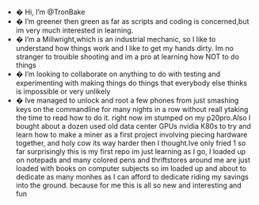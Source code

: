 - � Hi, I’m @TronBake
- � I’m greener then green as far as scripts and coding is concerned,but im very much interested in learning. 
- � I’m a Millwright,which is an industrial mechanic, so I like to understand how things work and I like to get my hands dirty. Im no stranger to trouible shooting and im a pro at learning how NOT to do things
- � I’m looking to collaborate on anything to do with testing and experimenting with making things do things that everybody else thinks is impossible or very unlikely
- � Ive managed to unlock and root a few phones from just smashing keys on the commandline for many nights in a row without reall ytaking the time to read how to do it. right now im stumped on my p20pro.Also I bought about a dozen used old data center GPUs nvidia K80s to try and learn how to make a miner as a first project involving piecing hardware together, and holy cow its way harder then I thought.Ive only fried 1 so far surprisingly
this is my first repo im just learning as I go, I loaded up on notepads and many colored pens and thriftstores around me are just loaded with books on computer subjects so im loaded up and about to dedicate as many monhes as I can afford to dedicate riding my savings into the ground. because for me this is all so new and interesting and fun
<!---you can reach me at tronbake@protonmail.com and I hope I can have something to bring to the table before too long. Cheers!
TronBake/TronBake is a ✨ special ✨ repository because its `README.md` (this file) appears on your GitHub profile.
You can click the Preview link to take a look at your changes.
--->
